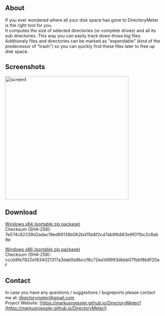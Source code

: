 ## About
If you ever wondered where all your disk space has gone to DirectoryMeter is the right tool for you.  
It computes the size of selected directories (or complete drives) and all its sub directories. This way you can easily track down those big files.  
Additionaly files and directories can be marked as "expendable" (kind of the predecessor of "trash") so you can quickly find these files later to free up disk space.

## Screenshots
<a href="https://i.imgur.com/FSeplEV.png"><img src="https://i.imgur.com/FSeplEV.png" alt="screen1" width="400px" /></a>

## Download
[Windows x64 (portable zip package)](https://goo.gl/QgcBuc)  
Checksum (SHA-256): 7e574c82339d2adac19ed89138b062bd15b8f2cd7ab8fb883e9f011bc2c8ab9e  

[Windows x86 (portable zip package)](https://goo.gl/RKKXTh)  
Checksum (SHA-256): cccb9fe7822e1834021317a3dab5b8bccf6c72ea1d9993dbbb07fbbf8b8f20af   

## Contact
In case you have any questions / suggestions / bugreports please contact me at:
[directorymeter@gmail.com](mailto://directorymeter@gmail.com)  
Project Website: [https://markusroessler.github.io/DirectoryMeter/](https://markusroessler.github.io/DirectoryMeter/)